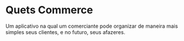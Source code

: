 Quets Commerce
=====

Um aplicativo na qual um comerciante pode organizar de maneira mais simples seus clientes, e no futuro, seus afazeres.
